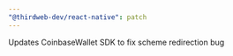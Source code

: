 ```yaml
---
"@thirdweb-dev/react-native": patch
---
```


Updates CoinbaseWallet SDK to fix scheme redirection bug
